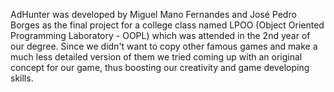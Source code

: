 AdHunter was developed by Miguel Mano Fernandes and José Pedro Borges as the final project for a college class named LPOO (Object Oriented Programming Laboratory - OOPL) which was attended in the 2nd year of our degree. Since we didn't want to copy other famous games and make a much less detailed version of them we tried coming up with an original concept for our game, thus boosting our creativity and game developing skills.
